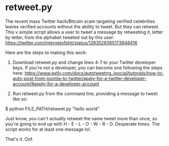# retweet.py
The recent mass Twitter hack/Bitcoin scam targeting verified celebrities leaves verified accounts without the ability to tweet. But they can retweet. This v simple script allows a user to tweet a message by retweeting it, letter by letter, from the alphabet tweeted out by this user: https://twitter.com/internetofshit/status/1283528365173948416

Here are the steps to making this work:

1) Download retweet.py and change lines 4-7 to your Twitter developer keys. If you're not a developer, you can become one following the steps here: https://www.extly.com/docs/autotweetng_joocial/tutorials/how-to-auto-post-from-joomla-to-twitter/apply-for-a-twitter-developer-account/#apply-for-a-developer-account

2) Run retweet.py from the command line, providing a message to tweet like so:

$ python FILE_PATH/retweet.py "hello world"

Just know, you can't actually retweet the same tweet more than once, so you're going to end up with H - E - L - O - W - R - D. Desperate times. The script works for at least one message lol.

That's it. Oof.
